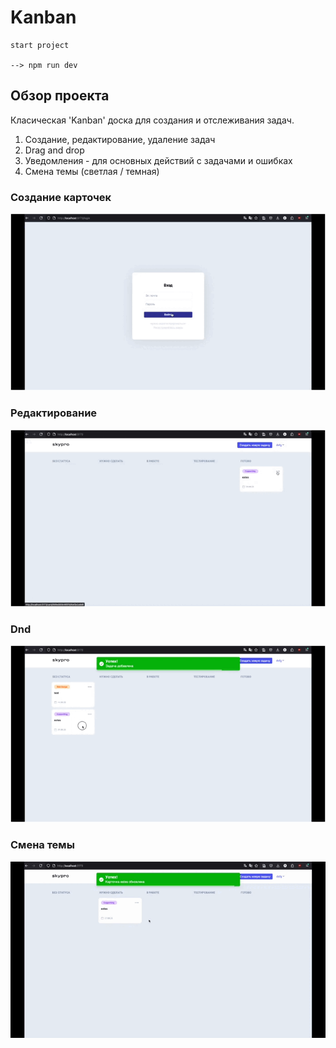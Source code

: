 # Kanban 

```
start project

--> npm run dev
```

## Обзор проекта

Класическая 'Kanban' доска для создания и отслеживания задач.

1. Создание, редактирование, удаление задач
2. Drag and drop
3. Уведомления - для основных действий с задачами и ошибках
4. Смена темы (светлая / темная)

### Создание карточек

![](gif/create-card.gif)

### Редактирование

![](gif/patch-card.gif)

### Dnd

![](gif/drag-and-drop.gif)

### Смена темы

![](gif/change-theme.gif)